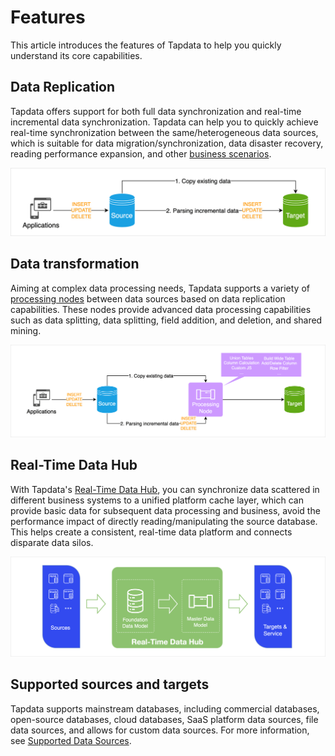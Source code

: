 # Features

This article introduces the features of Tapdata to help you quickly understand its core capabilities.

## Data Replication

Tapdata offers support for both full data synchronization and real-time incremental data synchronization. Tapdata can help you to quickly achieve real-time synchronization between the same/heterogeneous data sources, which is suitable for data migration/synchronization, data disaster recovery, reading performance expansion, and other [business scenarios](use-cases.md).

![Data Replication Workflow](../images/features_data_copy.png)



## Data transformation

Aiming at complex data processing needs, Tapdata supports a variety of [processing nodes](../user-guide/data-pipeline/data-development/process-node.md) between data sources based on data replication capabilities. These nodes provide advanced data processing capabilities such as data splitting, data splitting, field addition, and deletion, and shared mining.

![Data Transformation Workflow](../images/features_data_dev.png)



## Real-Time Data Hub

With Tapdata's [Real-Time Data Hub](../user-guide/real-time-data-hub/daas-mode/enable-daas-mode.md), you can synchronize data scattered in different business systems to a unified platform cache layer, which can provide basic data for subsequent data processing and business, avoid the performance impact of directly reading/manipulating the source database. This helps create a consistent, real-time data platform and connects disparate data silos.

![Data Service Platform Architecture](../images/ldp_architecture.png)



## Supported sources and targets

Tapdata supports mainstream databases, including commercial databases, open-source databases, cloud databases, SaaS platform data sources, file data sources, and allows for custom data sources. For more information, see [Supported Data Sources](supported-databases.md).

